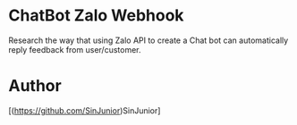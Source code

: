 # ChatBot Zalo Webhook
Research the way that using Zalo API to create a Chat bot can automatically reply feedback from user/customer.

# Author
[(https://github.com/SinJunior)SinJunior]
